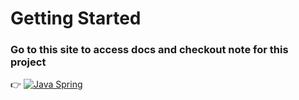 # Getting Started

### Go to this site to access docs and checkout note for this project
👉 [![Java Spring](https://img.shields.io/badge/Java%20Spring-%236DB33F.svg?style=flat&logo=java&logoColor=white)](https://cmhehe176.github.io/java-spring)

